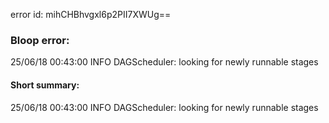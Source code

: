 error id: mihCHBhvgxl6p2PII7XWUg==
### Bloop error:

25/06/18 00:43:00 INFO DAGScheduler: looking for newly runnable stages
#### Short summary: 

25/06/18 00:43:00 INFO DAGScheduler: looking for newly runnable stages